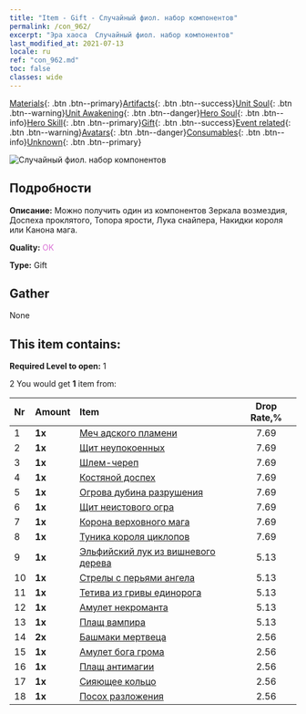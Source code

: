 ```yaml
---
title: "Item - Gift - Случайный фиол. набор компонентов"
permalink: /con_962/
excerpt: "Эра хаоса  Случайный фиол. набор компонентов"
last_modified_at: 2021-07-13
locale: ru
ref: "con_962.md"
toc: false
classes: wide
---
```

 [Materials](/ItemsRU/){: .btn .btn--primary}[Artifacts](/ItemsRU/Artifacts/){: .btn .btn--success}[Unit Soul](/ItemsRU/UnitSoul/){: .btn .btn--warning}[Unit Awakening](/ItemsRU/UnitAwakening/){: .btn .btn--danger}[Hero Soul](/ItemsRU/HeroSoul/){: .btn .btn--info}[Hero Skill](/ItemsRU/HeroSkill/){: .btn .btn--primary}[Gift](/ItemsRU/Gift/){: .btn .btn--success}[Event related](/ItemsRU/Events/){: .btn .btn--warning}[Avatars](/ItemsRU/Avatars/){: .btn .btn--danger}[Consumables](/ItemsRU/Consumables/){: .btn .btn--info}[Unknown](/ItemsRU/Unknown/){: .btn .btn--primary}

 ![Случайный фиол. набор компонентов](/images/t/i_907046.png)

## Подробности
 **Описание:** Можно получить один из компонентов Зеркала возмездия, Доспеха проклятого, Топора ярости, Лука снайпера, Накидки короля или Канона мага.

 **Quality:** <span style="color: #DA70D6">OK</span>

 **Type:** Gift

## Gather

  None

## This item contains:

 **Required Level to open:** 1

 2 You would get **1** item  from:

  | Nr | Amount |     Item    | Drop Rate,% |
  |:---|:-------|:------------|:---------:|
  | 1 |  **1x** | [Меч адского пламени](/ItemsRU/art_121/) | 7.69 | 
  | 2 |  **1x** | [Щит неупокоенных](/ItemsRU/art_122/) | 7.69 | 
  | 3 |  **1x** | [Шлем-череп](/ItemsRU/art_123/) | 7.69 | 
  | 4 |  **1x** | [Костяной доспех](/ItemsRU/art_124/) | 7.69 | 
  | 5 |  **1x** | [Огрова дубина разрушения](/ItemsRU/art_125/) | 7.69 | 
  | 6 |  **1x** | [Щит неистового огра](/ItemsRU/art_126/) | 7.69 | 
  | 7 |  **1x** | [Корона верховного мага](/ItemsRU/art_127/) | 7.69 | 
  | 8 |  **1x** | [Туника короля циклопов](/ItemsRU/art_128/) | 7.69 | 
  | 9 |  **1x** | [Эльфийский лук из вишневого дерева](/ItemsRU/art_103/) | 5.13 | 
  | 10 |  **1x** | [Стрелы с перьями ангела](/ItemsRU/art_104/) | 5.13 | 
  | 11 |  **1x** | [Тетива из гривы единорога](/ItemsRU/art_105/) | 5.13 | 
  | 12 |  **1x** | [Амулет некроманта](/ItemsRU/art_129/) | 5.13 | 
  | 13 |  **1x** | [Плащ вампира](/ItemsRU/art_130/) | 5.13 | 
  | 14 |  **2x** | [Башмаки мертвеца](/ItemsRU/art_131/) | 2.56 | 
  | 15 |  **1x** | [Амулет бога грома](/ItemsRU/art_136/) | 2.56 | 
  | 16 |  **1x** | [Плащ антимагии](/ItemsRU/art_137/) | 2.56 | 
  | 17 |  **1x** | [Сияющее кольцо](/ItemsRU/art_138/) | 2.56 | 
  | 18 |  **1x** | [Посох разложения](/ItemsRU/art_139/) | 2.56 | 
